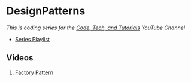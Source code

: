 # DesignPatterns

*This is coding series for the [Code, Tech, and Tutorials](https://www.youtube.com/c/codetechandtutorials) YouTube Channel*

- [Series Playlist](https://www.youtube.com/playlist?list=PLalVdRk2RC6otl3oBU2cn-P6DWi1y1PS3)

## Videos
1. [Factory Pattern](https://youtu.be/YzZAdOsd4x0)
